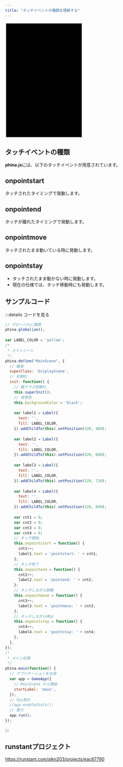```yaml
---
title: "タッチイベントの種類を理解する"
---
```


![touch-type](/images/touch-type.gif)

## タッチイベントの種類
**phina.js**には、以下のタッチイベントが用意されています。

## onpointstart
タッチされたタイミングで発動します。

## onpointend
タッチが離れたタイミングで発動します。

## onpointmove
タッチされたまま動いている時に発動します。

## onpointstay
* タッチされたまま動かない時に発動します。
* 現在の仕様では、タッチ移動時にも発動します。

## サンプルコード
:::details コードを見る
```js
// グローバルに展開
phina.globalize();

var LABEL_COLOR = 'yellow';
/*
 * メインシーン
 */
phina.define("MainScene", {
  // 継承
  superClass: 'DisplayScene',
  // 初期化
  init: function() {
    // 親クラス初期化
    this.superInit();
    // 背景色
    this.backgroundColor = 'black';

    var label1 = Label({
      text: '',
      fill: LABEL_COLOR,
    }).addChildTo(this).setPosition(320, 480);

    var label2 = Label({
      text: '',
      fill: LABEL_COLOR,
    }).addChildTo(this).setPosition(320, 600);

    var label3 = Label({
      text: '',
      fill: LABEL_COLOR,
    }).addChildTo(this).setPosition(320, 720);
    
    var label4 = Label({
      text: '',
      fill: LABEL_COLOR,
    }).addChildTo(this).setPosition(320, 840);
    
    var cnt1 = 0;
    var cnt2 = 0;
    var cnt3 = 0;
    var cnt4 = 0;
    // タッチ開始
    this.onpointstart = function() {
      cnt1++;
      label1.text = 'pointstart: ' + cnt1; 
    };
    // タッチ終了
    this.onpointend = function() {
      cnt2++;
      label2.text = 'pointend: ' + cnt2; 
    };
    // タッチしながら移動
    this.onpointmove = function() {
      cnt3++;
      label3.text = 'pointmove: ' + cnt3; 
    };
    // タッチしながら停止
    this.onpointstay = function() {
      cnt4++;
      label4.text = 'pointstay: ' + cnt4; 
    };
  },
});
/*
 * メイン処理
 */
phina.main(function() {
  // アプリケーションを生成
  var app = GameApp({
    // MainScene から開始
    startLabel: 'main',
  });
  // fps表示
  //app.enableStats();
  // 実行
  app.run();
});
```
:::

## runstantプロジェクト
https://runstant.com/alkn203/projects/eac67790